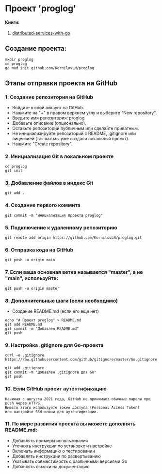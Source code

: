 # Проект 'proglog'
#### Книги: 
1. [distributed-services-with-go](../books/distributed-services-with-go.pdf)


## Создание проекта:
```
mkdir proglog
cd proglog
go mod init github.com/KornilovLN/proglog
```

## Этапы отправки проекта на GitHub
### 1. Создание репозитория на GitHub
* Войдите в свой аккаунт на GitHub.
* Нажмите на "+" в правом верхнем углу и выберите "New repository".
* Введите имя репозитория: proglog
* Добавьте описание (опционально).
* Оставьте репозиторий публичным или сделайте приватным.
* Не инициализируйте репозиторий с README, .gitignore или лицензией (так как мы уже создали локальный проект).
* Нажмите "Create repository".

### 2. Инициализация Git в локальном проекте
```
cd proglog
git init
```

### 3. Добавление файлов в индекс Git
```
git add .
```

### 4. Создание первого коммита
```
git commit -m "Инициализация проекта proglog"
```

### 5. Подключение к удаленному репозиторию
```
git remote add origin https://github.com/KornilovLN/proglog.git
```

### 6. Отправка кода на GitHub
```
git push -u origin main
```

### 7. Если ваша основная ветка называется "master", а не "main", используйте:
```
git push -u origin master
```

### 8. Дополнительные шаги (если необходимо)
* Создание README.md (если его еще нет)
```
echo "# Проект proglog" > README.md
git add README.md
git commit -m "Добавлен README.md"
git push
```

### 9. Настройка .gitignore для Go-проекта
```
curl -o .gitignore https://raw.githubusercontent.com/github/gitignore/master/Go.gitignore
```
```
git add .gitignore
git commit -m "Добавлен .gitignore для Go"
git push
```

### 10. Если GitHub просит аутентификацию
```
Начиная с августа 2021 года, GitHub не принимает обычные пароли при push через HTTPS. 
Вместо этого используйте токен доступа (Personal Access Token)
или настройте SSH-ключи для аутентификации.
```

### 11. По мере развития проекта вы можете дополнять README.md:
* Добавлять примеры использования
* Уточнять инструкции по установке и настройке
* Включать информацию о тестировании
* Добавлять инструкции по развертыванию
* Указывать совместимость с различными версиями Go
* Добавлять ссылки на документацию